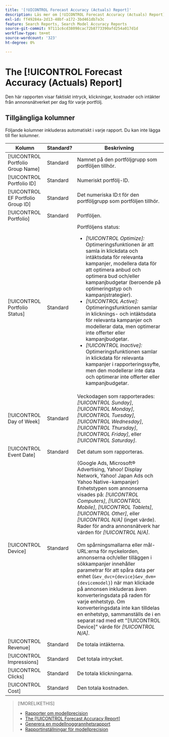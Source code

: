 ```yaml
---
title: '[!UICONTROL Forecast Accuracy (Actuals) Report]'
description: Läs mer om [!UICONTROL Forecast Accuracy (Actuals) Report], inklusive datakolumnerna.
exl-id: ff49284a-2d13-48bf-a172-3bd461db7a3c
feature: Search Reports, Search Model Accuracy Reports
source-git-commit: 97111c6cd38098cac72b8773390afd254a017d1d
workflow-type: tm+mt
source-wordcount: '323'
ht-degree: 0%

---
```


# The [!UICONTROL Forecast Accuracy (Actuals) Report]

Den här rapporten visar faktiskt intryck, klickningar, kostnader och intäkter från annonsnätverket per dag för varje portfölj.

## Tillgängliga kolumner

Följande kolumner inkluderas automatiskt i varje rapport. Du kan inte lägga till fler kolumner.

| Kolumn | Standard? | Beskrivning |
|----|----|----|
| [!UICONTROL Portfolio Group Name] | Standard | Namnet på den portföljgrupp som portföljen tillhör. |
| [!UICONTROL Portfolio ID] | Standard | Numeriskt portfölj-ID. |
| [!UICONTROL EF Portfolio Group ID] | Standard | Det numeriska ID:t för den portföljgrupp som portföljen tillhör. |
| [!UICONTROL Portfolio] | Standard | Portföljen. |
| [!UICONTROL Portfolio Status] | Standard | Portföljens status:<ul><li><i>[!UICONTROL Optimize]:</i> Optimeringsfunktionen är att samla in klickdata och intäktsdata för relevanta kampanjer, modellera data för att optimera anbud och optimera bud och/eller kampanjbudgetar (beroende på optimeringstyp och kampanjstrategier).</li><li><i>[!UICONTROL Active]:</i> Optimeringsfunktionen samlar in klicknings- och intäktsdata för relevanta kampanjer och modellerar data, men optimerar inte offerter eller kampanjbudgetar.</li><li><i>[!UICONTROL Inactive]:</i> Optimeringsfunktionen samlar in klickdata för relevanta kampanjer i rapporteringssyfte, men den modellerar inte data och optimerar inte offerter eller kampanjbudgetar. |
| [!UICONTROL Day of Week] | Standard | Veckodagen som rapporterades: <i>[!UICONTROL Sunday]</i>, <i>[!UICONTROL Monday]</i>, <i>[!UICONTROL Tuesday]</i>, <i>[!UICONTROL Wednesday]</i>, <i>[!UICONTROL Thursday]</i>, <i>[!UICONTROL Friday]</i>, eller <i>[!UICONTROL Saturday]</i>. |
| [!UICONTROL Event Date] | Standard | Det datum som rapporteras. |
| [!UICONTROL Device] | Standard | (Google Ads, Microsoft® Advertising, Yahoo! Display Network, Yahoo! Japan Ads och Yahoo Native-kampanjer) Enhetstypen som annonserna visades på: <i>[!UICONTROL Computers]</i>, <i>[!UICONTROL Mobile]</i>, <i>[!UICONTROL Tablets]</i>, <i>[!UICONTROL Other]</i>, eller <i>[!UICONTROL N/A]</i> (inget värde). Rader för andra annonsnätverk har värden för <i>[!UICONTROL N/A]</i>.<br><br>Om spårningsmallarna eller mål-URL:erna för nyckelorden, annonserna och/eller tilläggen i sökkampanjer innehåller parametrar för att spåra data per enhet (<code>&amp;ev_dvc={device}&amp;ev_dvm={devicemodel}</code>) när man klickade på annonsen inkluderas även konverteringsdata på raden för varje enhetstyp. Om konverteringsdata inte kan tilldelas en enhetstyp, sammanställs de i en separat rad med ett &quot;[!UICONTROL Device]&quot; värde för <i>[!UICONTROL N/A]</i>. |
| [!UICONTROL Revenue] | Standard | De totala intäkterna. |
| [!UICONTROL Impressions] | Standard | Det totala intrycket. |
| [!UICONTROL Clicks] | Standard | De totala klickningarna. |
| [!UICONTROL Cost] | Standard | Den totala kostnaden. |

>[!MORELIKETHIS]
>
>* [Rapporter om modellprecision](/help/search-social-commerce/reports/management/model-accuracy/model-accuracy-report-about.md)
>* [The [!UICONTROL Forecast Accuracy Report]](forecast-accuracy-report.md)
>* [Generera en modellnoggrannhetsrapport](model-accuracy-report-generate.md)
>* [Rapportinställningar för modellprecision](/help/search-social-commerce/reports/management/model-accuracy/model-accuracy-report-settings.md)
